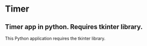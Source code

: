 # Timer
## Timer app in python. Requires tkinter library.
This Python application requires the tkinter library. 
